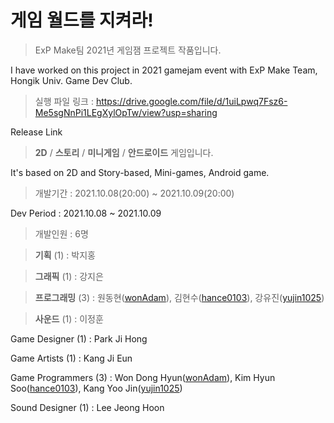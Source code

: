 # 게임 월드를 지켜라!

> ExP Make팀 2021년 게임잼 프로젝트 작품입니다.

I have worked on this project in 2021 gamejam event with ExP Make Team, Hongik Univ. Game Dev Club.

> 실행 파일 링크 : https://drive.google.com/file/d/1uiLpwq7Fsz6-Me5sgNnPi1LEgXylOpTw/view?usp=sharing

Release Link


> **2D** / **스토리** / **미니게임** / **안드로이드** 게임입니다.

It's based on 2D and Story-based, Mini-games, Android game. 




> 개발기간 : 2021.10.08(20:00) ~ 2021.10.09(20:00)

Dev Period : 2021.10.08 ~ 2021.10.09




> 개발인원 : 6명

> **기획** (1) : 박지홍

> **그래픽** (1) : 강지은

> **프로그래밍** (3) : 원동현([wonAdam](https://github.com/wonAdam)), 김현수([hance0103](https://github.com/hance0103)), 강유진([yujin1025](https://github.com/yujin1025))

> **사운드** (1) : 이정훈




Game Designer (1) : Park Ji Hong

Game Artists (1) : Kang Ji Eun

Game Programmers (3) : Won Dong Hyun([wonAdam](https://github.com/wonAdam)), Kim Hyun Soo([hance0103](https://github.com/hance0103)), Kang Yoo Jin([yujin1025](https://github.com/yujin1025))

Sound Designer (1) : Lee Jeong Hoon
